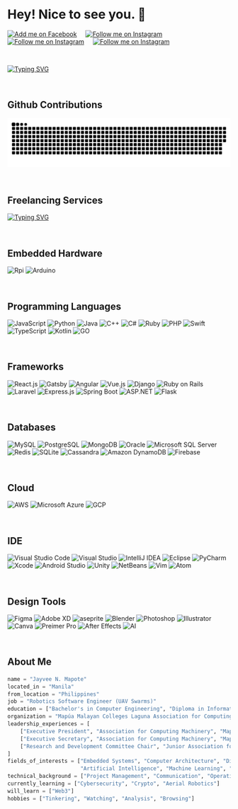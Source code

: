 # Hey! Nice to see you. 👋 

<!-- Social Badges https://github.com/alexandresanlim/Badges4-README.md-Profile -->
<p>
    <a href="https://www.facebook.com/JvMapote/"><img title="Add me on Facebook" src="https://img.shields.io/badge/Facebook-1877F2?style=for-the-badge&logo=facebook&logoColor=white" /></a>
    &#8287;&#8287;&#8287;
    <a href="https://www.instagram.com/jvmapote/"><img title="Follow me on Instagram" src="https://img.shields.io/badge/Instagram-E4405F?style=for-the-badge&logo=instagram&logoColor=white" /></a>
    &#8287;&#8287;&#8287;
    <a href="#"><img title="Follow me on Instagram" src="https://img.shields.io/badge/LinkedIn-0077B5?style=for-the-badge&logo=linkedin&logoColor=white" /></a>
    &#8287;&#8287;&#8287;
    <a href="mailto:mapotej@acm.org"><img title="Follow me on Instagram" src="https://img.shields.io/badge/Gmail-D14836?style=for-the-badge&logo=gmail&logoColor=white" /></a>
</p>

<p>&nbsp;</p>

<!-- Read ME Typing effect https://readme-typing-svg.herokuapp.com/demo/ -->
[![Typing SVG](https://readme-typing-svg.herokuapp.com?color=2196F3&size=22&width=650&lines=%7B%22Engr%22%3A+%22Jayvee+Navarro+Mapote%22%7D;%7B%22Aspiring%22%3A+%22Full-stack+Developer%22%7D;%7B%22Majoring+in%22%3A+%22Computer+Engineering%22%7D)](https://git.io/typing-svg)

<p>&nbsp;</p>

## Github Contributions
![snake gif](https://github.com/JvMapote/JvMapote/blob/output/github-contribution-grid-snake.svg)

<p>&nbsp;</p>

## Freelancing Services

[![Typing SVG](https://readme-typing-svg.demolab.com?font=Fira+Code&weight=500&pause=1000&multiline=true&width=650&height=110&lines=Mag+ayos+nang+Aircon%2C+Ref%2C+Electricfan%2C+Tv%2C+etc.;Hack+nang+facebook+kapag+nalimutan+mo+password.;Rice+to+electronics+Mastery+(Level+3);Demotivational+Speaker)](https://git.io/typing-svg)

<p>&nbsp;</p>

## Embedded Hardware

![Rpi](https://img.shields.io/badge/Raspberry%20Pi-A22846.svg?style=for-the-badge&logo=Raspberry-Pi&logoColor=white)
![Arduino](https://img.shields.io/badge/Arduino-00979D.svg?style=for-the-badge&logo=Arduino&logoColor=white)
<!-- + - ![]()+ -->

<p>&nbsp;</p>

## Programming Languages

![JavaScript](https://img.shields.io/badge/JavaScript-F7DF1E.svg?style=for-the-badge&logo=JavaScript&logoColor=F7DF1E)
![Python](https://img.shields.io/badge/Python-FFD43B?style=for-the-badge&logo=python&logoColor=darkgree)
![Java](https://img.shields.io/badge/Java-ED8B00?style=for-the-badge&logo=java&logoColor=white)
![C++](https://img.shields.io/badge/C++-00599C.svg?style=for-the-badge&logo=C++&logoColor=white)
![C#](https://img.shields.io/badge/C%23-239120?style=for-the-badge&logo=c-sharp&logoColor=white)
![Ruby](https://img.shields.io/badge/Ruby-CC342D.svg?style=for-the-badge&logo=Ruby&logoColor=white)
![PHP](https://img.shields.io/badge/PHP-777BB4.svg?style=for-the-badge&logo=PHP&logoColor=white)
![Swift](https://img.shields.io/badge/Swift-F05138.svg?style=for-the-badge&logo=Swift&logoColor=white)
![TypeScript](https://img.shields.io/badge/TypeScript-3178C6.svg?style=for-the-badge&logo=TypeScript&logoColor=white)
![Kotlin](https://img.shields.io/badge/Kotlin-7F52FF.svg?style=for-the-badge&logo=Kotlin&logoColor=white)
![GO](https://img.shields.io/badge/Go-00ADD8.svg?style=for-the-badge&logo=Go&logoColor=white)

<p>&nbsp;</p>

## Frameworks

![React.js](https://img.shields.io/badge/React-61DAFB.svg?style=for-the-badge&logo=React&logoColor=black)
![Gatsby](https://img.shields.io/badge/Gatsby-663399.svg?style=for-the-badge&logo=Gatsby&logoColor=white)
![Angular](https://img.shields.io/badge/Angular-DD0031.svg?style=for-the-badge&logo=Angular&logoColor=white)
![Vue.js](https://img.shields.io/badge/Vue.js-4FC08D.svg?style=for-the-badge&logo=vuedotjs&logoColor=white)
![Django](https://img.shields.io/badge/Django-092E20.svg?style=for-the-badge&logo=Django&logoColor=white)
![Ruby on Rails](https://img.shields.io/badge/Ruby%20on%20Rails-CC0000.svg?style=for-the-badge&logo=Ruby-on-Rails&logoColor=white)
![Laravel](https://img.shields.io/badge/Laravel-FF2D20.svg?style=for-the-badge&logo=Laravel&logoColor=white)
![Express.js](https://img.shields.io/badge/Express-000000.svg?style=for-the-badge&logo=Express&logoColor=white)
![Spring Boot](https://img.shields.io/badge/Spring%20Boot-6DB33F.svg?style=for-the-badge&logo=Spring-Boot&logoColor=white)
![ASP.NET](https://img.shields.io/badge/.NET-512BD4.svg?style=for-the-badge&logo=dotnet&logoColor=white)
![Flask](https://img.shields.io/badge/Flask-000000.svg?style=for-the-badge&logo=Flask&logoColor=white)

<p>&nbsp;</p>

## Databases

![MySQL](https://img.shields.io/badge/MySQL-4479A1.svg?style=for-the-badge&logo=MySQL&logoColor=white)
![PostgreSQL](https://img.shields.io/badge/PostgreSQL-4169E1.svg?style=for-the-badge&logo=PostgreSQL&logoColor=white)
![MongoDB](https://img.shields.io/badge/MongoDB-47A248.svg?style=for-the-badge&logo=MongoDB&logoColor=white)
![Oracle](https://img.shields.io/badge/Oracle-F80000.svg?style=for-the-badge&logo=Oracle&logoColor=white)
![Microsoft SQL Server](https://img.shields.io/badge/Microsoft%20SQL%20Server-CC2927.svg?style=for-the-badge&logo=Microsoft-SQL-Server&logoColor=white)
![Redis](https://img.shields.io/badge/Redis-DC382D.svg?style=for-the-badge&logo=Redis&logoColor=white)
![SQLite](https://img.shields.io/badge/SQLite-003B57.svg?style=for-the-badge&logo=SQLite&logoColor=white)
![Cassandra](https://img.shields.io/badge/Apache%20Cassandra-1287B1.svg?style=for-the-badge&logo=Apache-Cassandra&logoColor=white)
![Amazon DynamoDB](https://img.shields.io/badge/Amazon%20DynamoDB-4053D6.svg?style=for-the-badge&logo=Amazon-DynamoDB&logoColor=white)
![Firebase](https://img.shields.io/badge/Firebase-FFCA28.svg?style=for-the-badge&logo=Firebase&logoColor=black)


<p>&nbsp;</p>

## Cloud

![AWS](https://img.shields.io/badge/Amazon%20AWS-232F3E.svg?style=for-the-badge&logo=Amazon-AWS&logoColor=white)
![Microsoft Azure](https://img.shields.io/badge/Microsoft%20Azure-0078D4.svg?style=for-the-badge&logo=Microsoft-Azure&logoColor=white)
![GCP](https://img.shields.io/badge/Google%20Cloud-4285F4.svg?style=for-the-badge&logo=Google-Cloud&logoColor=white)

<p>&nbsp;</p>

## IDE 

![Visual Studio Code](https://img.shields.io/badge/Visual%20Studio%20Code-007ACC.svg?style=for-the-badge&logo=Visual-Studio-Code&logoColor=white)
![Visual Studio](https://img.shields.io/badge/Visual%20Studio-5C2D91.svg?style=for-the-badge&logo=Visual-Studio&logoColor=white)
![IntelliJ IDEA](https://img.shields.io/badge/IntelliJ%20IDEA-000000.svg?style=for-the-badge&logo=IntelliJ-IDEA&logoColor=white)
![Eclipse](https://img.shields.io/badge/Eclipse%20IDE-2C2255.svg?style=for-the-badge&logo=Eclipse-IDE&logoColor=white)
![PyCharm](https://img.shields.io/badge/PyCharm-000000.svg?style=for-the-badge&logo=PyCharm&logoColor=white)
![Xcode](https://img.shields.io/badge/Xcode-147EFB.svg?style=for-the-badge&logo=Xcode&logoColor=white)
![Android Studio](https://img.shields.io/badge/Android%20Studio-3DDC84.svg?style=for-the-badge&logo=Android-Studio&logoColor=white)
![Unity](https://img.shields.io/badge/Unity-FFFFFF.svg?style=for-the-badge&logo=Unity&logoColor=black)
![NetBeans](https://img.shields.io/badge/Apache%20NetBeans%20IDE-1B6AC6.svg?style=for-the-badge&logo=Apache-NetBeans-IDE&logoColor=white)
![Vim](https://img.shields.io/badge/Vim-019733.svg?style=for-the-badge&logo=Vim&logoColor=white)
![Atom](https://img.shields.io/badge/Atom-66595C.svg?style=for-the-badge&logo=Atom&logoColor=white)

<p>&nbsp;</p>

## Design Tools 

![Figma](https://img.shields.io/badge/Figma-F24E1E.svg?style=for-the-badge&logo=Figma&logoColor=white)
![Adobe XD](https://img.shields.io/badge/Adobe%20XD-FF61F6.svg?style=for-the-badge&logo=Adobe-XD&logoColor=white)
![aseprite](https://img.shields.io/badge/Aseprite-7D929E.svg?style=for-the-badge&logo=Aseprite&logoColor=white)
![Blender](https://img.shields.io/badge/Blender-F5792A.svg?style=for-the-badge&logo=Blender&logoColor=white)
![Photoshop](https://img.shields.io/badge/Adobe%20Photoshop-31A8FF.svg?style=for-the-badge&logo=Adobe-Photoshop&logoColor=white)
![Illustrator](https://img.shields.io/badge/Adobe%20Illustrator-FF9A00.svg?style=for-the-badge&logo=Adobe-Illustrator&logoColor=white)
![Canva](https://img.shields.io/badge/Canva-00C4CC.svg?style=for-the-badge&logo=Canva&logoColor=white)
![Preimer Pro](https://img.shields.io/badge/Adobe%20Premiere%20Pro-9999FF.svg?style=for-the-badge&logo=Adobe-Premiere-Pro&logoColor=white)
![After Effects](https://img.shields.io/badge/Adobe%20After%20Effects-9999FF.svg?style=for-the-badge&logo=Adobe-After-Effects&logoColor=white)
![AI](https://img.shields.io/badge/Adobe%20Illustrator-FF9A00.svg?style=for-the-badge&logo=Adobe-Illustrator&logoColor=white)


<p>&nbsp;</p>

## About Me

```python
name = "Jayvee N. Mapote"
located_in = "Manila"
from_location = "Philippines"
job = "Robotics Software Engineer (UAV Swarms)"
education = ["Bachelor's in Computer Engineering", "Diploma in Information and Communication Technologies"]
organization = "Mapúa Malayan Colleges Laguna Association for Computing Machinery Student Chapter"
leadership_experiences = [
    ["Executive President", "Association for Computing Machinery", "Mapúa Malayan Colleges Laguna", "2022-2023"],
    ["Executive Secretary", "Association for Computing Machinery", "Mapúa Malayan Colleges Laguna", "2021-2022"],
    ["Research and Development Committee Chair", "Junior Association for Computing Machinery", "Mapúa Malayan Colleges Laguna", "2019-2020"]
]
fields_of_interests = ["Embedded Systems", "Computer Architecture", "Digital Systems Design", "Computer Vision",
                       "Artificial Intelligence", "Machine Learning", "Data Science"]
technical_background = ["Project Management", "Communication", "Operating Systems", "Network", "Software Engineering"]
currently_learning = ["Cybersecurity", "Crypto", "Aerial Robotics"]
will_learn = ["Web3"]
hobbies = ["Tinkering", "Watching", "Analysis", "Browsing"]
```

<p>&nbsp;</p>




